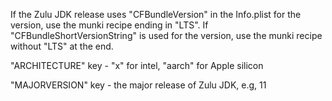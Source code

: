 If the Zulu JDK release uses "CFBundleVersion" in the Info.plist for the version, use the munki recipe ending in "LTS". If "CFBundleShortVersionString" is used for the version, use the munki recipe without "LTS" at the end.

"ARCHITECTURE" key - "x" for intel, "aarch" for Apple silicon

"MAJORVERSION" key - the major release of Zulu JDK, e.g, 11
